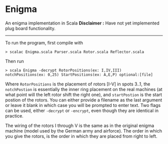 # Enigma
An enigma implementation in Scala
__Disclaimer :__ Have not yet implemented plug board functionality.

___
To run the program, first compile with
```
> scalac Enigma.scala Parser.scala Rotor.scala Reflector.scala
```
Then run 
```
> scala Enigma -decrypt RotorPositions(ex: I,IV,III) notchPositions(ex: 0,25) StartPositions(ex: A,E,P) optional:[file]
```

Where `RotorPositions` is the placement of rotors [I-V] in spots 3..1, the `notchPostion` is essentially the inner ring placement on the real machines (at what point will the left rotor shift the right one), and `startPostion` is the start postion of the rotors. You can either provide a filename as the last argument or leave it blank in which case you will be prompted to enter text. Two flags can be used, either `-decrypt` or `-encrypt`, even though they are identical in practice.


The wiring of the rotors I through V is the same as in the original enigma machine (model used by the German army and airforce). The order in which you give the rotors, is the order in which they are placed from right to left.
